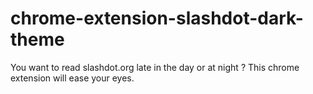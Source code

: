 # chrome-extension-slashdot-dark-theme
You want to read slashdot.org late in the day or at night ?
This chrome extension will ease your eyes.
